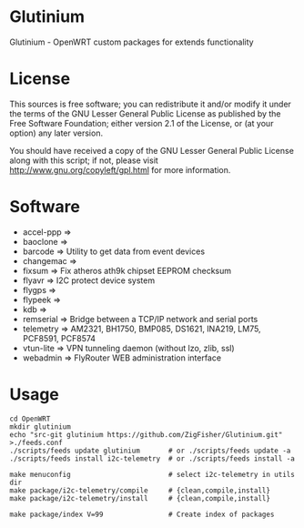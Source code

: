Glutinium
=========

Glutinium - OpenWRT custom packages for extends functionality


License
=======

This sources is free software; you can redistribute it and/or modify it under the terms of
the GNU Lesser General Public License as published by the Free Software Foundation;
either version 2.1 of the License, or (at your option) any later version.

You should have received a copy of the GNU Lesser General Public License along with this
script; if not, please visit http://www.gnu.org/copyleft/gpl.html for more information.


Software
========

* accel-ppp =>
* baoclone =>
* barcode => Utility to get data from event devices
* changemac =>
* fixsum => Fix atheros ath9k chipset EEPROM checksum
* flyavr => I2C protect device system
* flygps =>
* flypeek =>
* kdb =>
* remserial => Bridge between a TCP/IP network and serial ports
* telemetry => AM2321, BH1750, BMP085, DS1621, INA219, LM75, PCF8591, PCF8574
* vtun-lite => VPN tunneling daemon (without lzo, zlib, ssl)
* webadmin => FlyRouter WEB administration interface


Usage
=====
	
	cd OpenWRT
	mkdir glutinium
	echo "src-git glutinium https://github.com/ZigFisher/Glutinium.git" >./feeds.conf
	./scripts/feeds update glutinium       # or ./scripts/feeds update -a
	./scripts/feeds install i2c-telemetry  # or ./scripts/feeds install -a
	
	make menuconfig                        # select i2c-telemetry in utils dir
	make package/i2c-telemetry/compile     # {clean,compile,install}
	make package/i2c-telemetry/install     # {clean,compile,install}
	
	make package/index V=99                # Create index of packages


